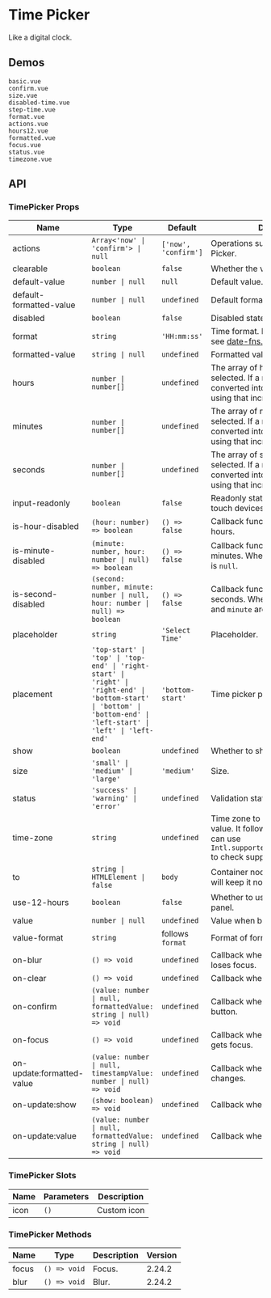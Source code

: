 # Time Picker

Like a digital clock.

## Demos

```demo
basic.vue
confirm.vue
size.vue
disabled-time.vue
step-time.vue
format.vue
actions.vue
hours12.vue
formatted.vue
focus.vue
status.vue
timezone.vue
```

## API

### TimePicker Props

| Name | Type | Default | Description | Version |
| --- | --- | --- | --- | --- |
| actions | `Array<'now' \| 'confirm'> \| null` | `['now', 'confirm']` | Operations supported by the Time Picker. |  |
| clearable | `boolean` | `false` | Whether the value is clearable. |  |
| default-value | `number \| null` | `null` | Default value. |  |
| default-formatted-value | `number \| null` | `undefined` | Default formatted value. | 2.24.0 |
| disabled | `boolean` | `false` | Disabled state. |  |
| format | `string` | `'HH:mm:ss'` | Time format. For possible formats see [date-fns.org](https://date-fns.org/v2.23.0/docs/format). |  |
| formatted-value | `string \| null` | `undefined` | Formatted value. | 2.24.0 |
| hours | `number \| number[]` | `undefined` | The array of hours that can be selected. If a number, it'll be converted into an array of numbers using that increment. |  |
| minutes | `number \| number[]` | `undefined` | The array of minutes that can be selected. If a number, it'll be converted into an array of numbers using that increment. |  |
| seconds | `number \| number[]` | `undefined` | The array of seconds that can be selected. If a number, it'll be converted into an array of numbers using that increment. |  |
| input-readonly | `boolean` | `false` | Readonly state (does not apply to touch devices). |  |
| is-hour-disabled | `(hour: number) => boolean` | `() => false` | Callback function for disabling hours. |  |
| is-minute-disabled | `(minute: number, hour: number \| null) => boolean` | `() => false` | Callback function for disabling minutes. When value is empty, `hour` is `null`. |  |
| is-second-disabled | `(second: number, minute: number \| null, hour: number \| null) => boolean` | `() => false` | Callback function for disabling seconds. When value is empty, `hour` and `minute` are `null`. |  |
| placeholder | `string` | `'Select Time'` | Placeholder. |  |
| placement | `'top-start' \| 'top' \| 'top-end' \| 'right-start' \| 'right' \| 'right-end' \| 'bottom-start' \| 'bottom' \| 'bottom-end' \| 'left-start' \| 'left' \| 'left-end'` | `'bottom-start'` | Time picker panel's placement. | 2.25.0 |
| show | `boolean` | `undefined` | Whether to show panel | 2.28.3 |
| size | `'small' \| 'medium' \| 'large'` | `'medium'` | Size. |  |
| status | `'success' \| 'warning' \| 'error'` | `undefined` | Validation status. | 2.27.0 |
| time-zone | `string` | `undefined` | Time zone to be used to format the value. It follows [iana time zones](https://www.iana.org/time-zones). You can use `Intl.supportedValuesOf('timeZone')` to check supported values. | 2.30.0 |
| to | `string \| HTMLElement \| false` | `body` | Container node of the menu. `false` will keep it not detached. |  |
| use-12-hours | `boolean` | `false` | Whether to use a 12-hour clock panel. |  |
| value | `number \| null` | `undefined` | Value when being set manually. |  |
| value-format | `string` | follows `format` | Format of formatted value. | 2.24.0 |
| on-blur | `() => void` | `undefined` | Callback when the selection box loses focus. |  |
| on-clear | `() => void` | `undefined` | Callback when value is cleared. | 2.28.3 |
| on-confirm | `(value: number \| null, formattedValue: string \| null) => void` | `undefined` | Callback when the click confirm button. | 2.28.3 |
| on-focus | `() => void` | `undefined` | Callback when the selection box gets focus. |  |
| on-update:formatted-value | `(value: number \| null, timestampValue: number \| null) => void` | `undefined` | Callback when formatted value changes. | 2.24.0 |
| on-update:show | `(show: boolean) => void` | `undefined` | Callback when panel shows & hides. | 2.28.3 |
| on-update:value | `(value: number \| null, formattedValue: string \| null) => void` | `undefined` | Callback when the value changes. | `formattedValue` 2.24.0 |

### TimePicker Slots

| Name | Parameters | Description |
| ---- | ---------- | ----------- |
| icon | `()`       | Custom icon |

### TimePicker Methods

| Name  | Type         | Description | Version |
| ----- | ------------ | ----------- | ------- |
| focus | `() => void` | Focus.      | 2.24.2  |
| blur  | `() => void` | Blur.       | 2.24.2  |
